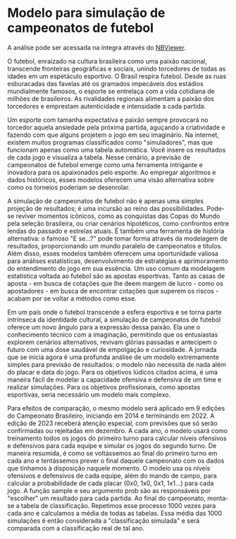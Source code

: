 # Modelo para simulação de campeonatos de futebol

A análise pode ser acessada na íntegra através do [NBViewer](https://nbviewer.org/github/hmantovani/hmantovani/blob/main/football/modelo-previsao-futebol/Montecarlo_BR.nb.html).

O futebol, enraizado na cultura brasileira como uma paixão nacional, transcende fronteiras geográficas e sociais, unindo torcedores de todas as idades em um espetáculo esportivo. O Brasil respira futebol. Desde as ruas esburacadas das favelas até os gramados impecáveis dos estádios mundialmente famosos, o esporte se entrelaça com a vida cotidiana de milhões de brasileiros. As rivalidades regionais alimentam a paixão dos torcedores e emprestam autenticidade e intensidade a cada partida.

Um esporte com tamanha expectativa e paixão sempre provocará no torcedor aquela ansiedade pela próxima partida, aguçando a criatividade e fazendo com que alguns projetem o jogo em seu imaginário. Na internet, existem muitos 
programas classificados como "simuladores", mas que funcionam apenas como uma tabela automática. Você insere os resultados de cada jogo e visualiza a tabela. Nesse cenário, a previsão de campeonatos de futebol emerge como uma ferramenta intrigante e inovadora para os apaixonados pelo esporte. Ao empregar algoritmos e dados históricos, esses modelos oferecem uma visão alternativa sobre como os torneios poderiam se desenrolar.

A simulação de campeonatos de futebol não é apenas uma simples projeção de resultados; é uma incursão ao reino das possibilidades. Pode-se reviver momentos icônicos, como as conquistas das Copas do Mundo pela seleção brasileira, ou criar cenários hipotéticos, como confrontos entre lendas do passado e estrelas atuais. É também uma ferramenta de história alternativa: o famoso "E se...?" pode tomar forma através da modelagem de resultados, proporcionando um mundo paralelo de campeonatos e títulos. Além disso, esses modelos também oferecem uma oportunidade valiosa para análises estatísticas, desenvolvimento de estratégias e aprimoramento do entendimento do jogo em sua essência. Um uso comum da modelagem estatística voltada ao futebol são as apostas esportivas. Tanto as casas de aposta - em busca de cotações que lhe deem margem de lucro - como os apostadores - em busca de encontrar cotações que superem os riscos - acabam por se voltar a métodos como esse.

Em um país onde o futebol transcende a esfera esportiva e se torna parte intrínseca da identidade cultural, a simulação de campeonatos de futebol oferece um novo ângulo para a expressão dessa paixão. Ela une o conhecimento técnico com a imaginação, permitindo que os entusiastas explorem cenários alternativos, revivam glórias passadas e antecipem o futuro com uma dose saudável de empolgação e curiosidade. A jornada que se inicia agora é uma profunda análise de um modelo extremamente simples para previsão de resultados: o modelo não necessita de nada além do placar e data do jogo. Para os objetivos lúdicos citados acima, é uma maneira fácil de modelar a capacidade ofensiva e defensiva de um time e realizar simulações. Para os objetivos profissionais, como apostas esportivas, seria necessário um modelo mais complexo.

Para efeitos de comparação, o mesmo modelo será aplicado em 9 edições do Campeonato Brasileiro, iniciando em 2014 e terminando em 2022. A edição de 2023 receberá atenção especial, com previsões que só serão confirmadas ou rejeitadas em dezembro. A cada ano, o modelo usará como treinamento todos os jogos do primeiro turno para calcular níveis ofensivos e defensivos para cada equipe e simular os jogos do segundo turno. De maneira resumida, é como se voltássemos ao final do primeiro turno em cada ano e tentássemos prever o final daquele campeonato com os dados que tínhamos à disposição naquele momento. O modelo usa os níveis ofensivos e defensivos de cada equipe, além do mando de campo, para calcular a probabilidade de cada placar (0x0, 1x0, 0x1, 1x1...) para cada jogo. A função sample e seu argumento prob são as responsáveis por "escolher" um resultado para cada partida. Ao final do campeonato, monta-se a tabela de classificação. Repetimos esse processo 1000 vezes para cada ano e calculamos a média de todas as tabelas. Essa média das 1000 simulações é então considerada a "classificação simulada" e será comparada com a classificação real de tal ano.
